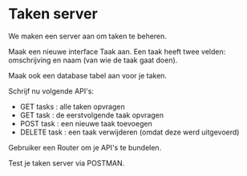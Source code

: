 # Taken server

We maken een server aan om taken te beheren.

Maak een nieuwe interface Taak aan. Een taak heeft twee velden: omschrijving en naam (van wie de taak gaat doen).

Maak ook een database tabel aan voor je taken.

Schrijf nu volgende API's:

* GET tasks : alle taken opvragen
* GET task : de eerstvolgende taak opvragen
* POST task : een nieuwe taak toevoegen
* DELETE task : een taak verwijderen (omdat deze werd uitgevoerd)

Gebruiker een Router om je API's te bundelen.

Test je taken server via POSTMAN.



